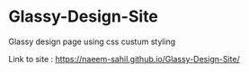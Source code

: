 # Glassy-Design-Site
Glassy design page using css custum styling

Link to site : https://naeem-sahil.github.io/Glassy-Design-Site/
